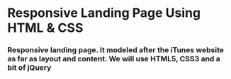 # Responsive Landing Page Using HTML & CSS

### Responsive landing page. It modeled after the iTunes website as far as layout and content. We will use HTML5, CSS3 and a bit of jQuery
